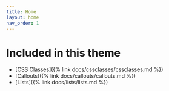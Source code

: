 ```yaml
---
title: Home
layout: home
nav_order: 1
---
```


# Included in this theme

- [CSS Classes]({% link docs/cssclasses/cssclasses.md %})
- [Callouts]({% link docs/callouts/callouts.md %})
- [Lists]({% link docs/lists/lists.md %})